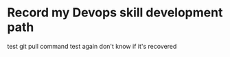 # Record my Devops skill development path
test git pull command
test again
don't know if it's recovered
